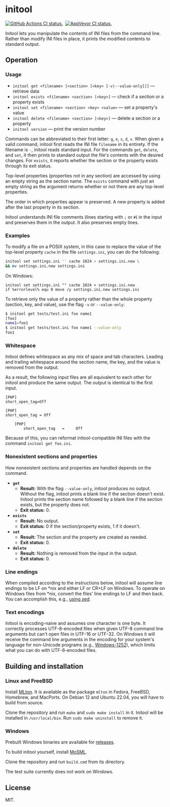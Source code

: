 # initool

[![GitHub Actions CI status.](https://github.com/dbohdan/initool/actions/workflows/ci.yml/badge.svg)](https://github.com/dbohdan/initool/actions/workflows/ci.yml)&nbsp;
[![AppVeyor CI status.](https://ci.appveyor.com/api/projects/status/github/dbohdan/initool?branch=master&svg=true)](https://ci.appveyor.com/project/dbohdan/initool)

Initool lets you manipulate the contents of INI files from the command line.
Rather than modify INI files in place, it prints the modified contents to
standard output.


## Operation

### Usage

* `initool get <filename> [<section> [<key> [-v|--value-only]]]` — retrieve data
* `initool exists <filename> <section> [<key>]` — check if a section or a property exists
* `initool set <filename> <section> <key> <value>` — set a property's value
* `initool delete <filename> <section> [<key>]` — delete a section or a property
* `initool version` — print the version number

Commands can be abbreviated to their first letter: `g`, `e`, `s`, `d`, `v`.
When given a valid command, initool first reads the INI file `filename` in its
entirety. If the filename is `-`, initool reads standard input. For the
commands `get`, `delete`, and `set`, it then prints to standard output the file's
contents with the desired changes. For `exists`, it reports whether the section or
the property exists through its exit status.

Top-level properties (properties not in any section) are accessed by using an
empty string as the section name. The `exists` command with just an empty
string as the argument returns whether or not there are any top-level
properties.

The order in which properties appear is preserved. A new property is added
after the last property in its section.

Initool understands INI file comments (lines starting with `;` or `#`) in the
input and preserves them in the output. It also preserves empty lines.

### Examples

To modify a file on a POSIX system, in this case to replace the value of the
top-level property `cache` in the file `settings.ini`, you can do the following:

```sh
initool set settings.ini '' cache 1024 > settings.ini.new \
&& mv settings.ini.new settings.ini
```

On Windows:

```batch
initool set settings.ini "" cache 1024 > settings.ini.new
if %errorlevel% equ 0 move /y settings.ini.new settings.ini
```

To retrieve only the value of a property rather than the whole property
(section, key, and value), use the flag `-v` or `--value-only`:

```sh
$ initool get tests/test.ini foo name1
[foo]
name1=foo1
$ initool get tests/test.ini foo name1 --value-only
foo1
```

### Whitespace

Initool defines whitespace as any mix of space and tab characters. Leading
and trailing whitespace around the section name, the key, and the value is
removed from the output.

As a result, the following input files are all equivalent to each other for
initool and produce the same output. The output is identical to the first input.

```
[PHP]
short_open_tag=Off
```

```
[PHP]
short_open_tag = Off
```

```
    [PHP]
        short_open_tag   =     Off
```

Because of this, you can reformat initool-compatible INI files with the command
`initool get foo.ini`.

### Nonexistent sections and properties

How nonexistent sections and properties are handled depends on the command.

* **`get`**
    * **Result:** With the flag `--value-only`, initool produces no output. Without the flag, initool prints a blank line if the section doesn't exist. Initool prints the section name followed by a blank line if the section exists, but the property does not.
    * **Exit status:** 0.
* **`exists`**
    * **Result:** No output.
    * **Exit status:** 0 if the section/property exists, 1 if it doesn't.
* **`set`**
    * **Result:** The section and the property are created as needed.
    * **Exit status:** 0.
* **`delete`**
    * **Result:** Nothing is removed from the input in the output.
    * **Exit status:** 0.

### Line endings

When compiled according to the instructions below, initool will assume line
endings to be LF on *nix and either LF or CR+LF on Windows. To operate on
Windows files from *nix, convert the files' line endings to LF and then back.
You can accomplish this, e.g., [using sed](http://stackoverflow.com/a/2613834).

### Text encodings

Initool is encoding-naive and assumes one character is one byte. It correctly
processes UTF-8-encoded files when given UTF-8 command line arguments but
can't open files in UTF-16 or UTF-32. On Windows it will receive the command
line arguments in the encoding for your system's language for non-Unicode
programs (e.g., [Windows-1252](https://en.wikipedia.org/wiki/Windows-1252)),
which limits what you can do with UTF-8-encoded files.

## Building and installation

### Linux and FreeBSD

Install [MLton](http://mlton.org/). It is available as the package `mlton` in
Fedora, FreeBSD, Homebrew, and MacPorts. On Debian 12 and Ubuntu 22.04, you will
have to build from source.

Clone the repository and run `make` and `sudo make install` in it. Initool
will be installed in `/usr/local/bin`. Run `sudo make uninstall` to remove it.

### Windows

Prebuilt Windows binaries are available for
[releases](https://github.com/dbohdan/initool/releases).

To build initool yourself, install [MoSML](http://mosml.org).

Clone the repository and run `build.cmd` from its directory.

The test suite currently does not work on Windows.

## License

MIT.
